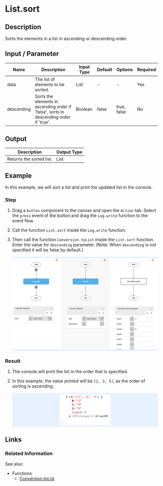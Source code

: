 # List.sort

## Description

Sorts the elements in a list in ascending or descending order.

## Input / Parameter

| Name | Description | Input Type | Default | Options | Required |
| ------ | ------ | ------ | ------ | ------ | ------ |
| data | The list of elements to be sorted. | List | - | - | Yes |
| descending | Sorts the elements in ascending order if 'false', sorts in descending order if 'true'. | Boolean | false | true, false | No |

## Output

| Description | Output Type |
| ------ | ------ |
| Returns the sorted list. | List |

## Example

In this example, we will sort a list and print the updated list in the console.

### Step

1. Drag a `button` component to the canvas and open the `Action` tab. Select the `press` event of the button and drag the `Log.write` function to the event flow.
2. Call the function `List.sort` inside the `Log.write` function.
3. Then call the function `Conversion.toList` inside the `List.sort` function. Enter the value for `descending` parameter. (Note: When `descending` is not specified it will be false by default.)

    <div style="display:flex; align-items:center; justify-content:center; background-color: #E7F1FF;">
        <img src="./sort-step-1.png"
        style="width: 100%; padding: 5px;"/>
    </div>

### Result

1. The console will print the list in the order that is specified.
2. In this example, the value printed will be `[1, 3, 5]`, as the order of sorting is ascending.

    <div style="display:flex; align-items:center; justify-content:center; background-color: #E7F1FF;">
        <img src="./sort-result-1.png"
        style="width: 35%; padding: 5px;"/>
    </div>

## Links 

### Related Information

See also:

- Functions
    - [Conversion.toList](/document/client/2-5-actions-and-visual-logic/action-reference/react-native/Conversion/toList/toList.md)